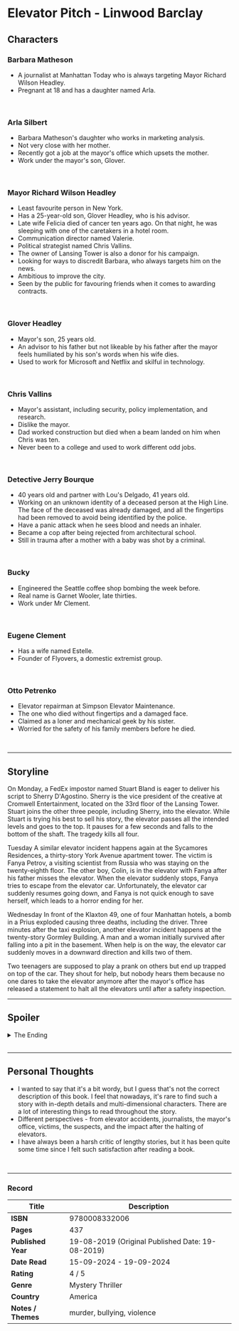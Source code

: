 # Elevator Pitch - Linwood Barclay

## Characters
### Barbara Matheson
- A journalist at Manhattan Today who is always targeting Mayor Richard Wilson Headley.
- Pregnant at 18 and has a daughter named Arla.
<br>

### Arla Silbert
- Barbara Matheson's daughter who works in marketing analysis.
- Not very close with her mother.
- Recently got a job at the mayor's office which upsets the mother.
- Work under the mayor's son, Glover.
<br>

### Mayor Richard Wilson Headley
- Least favourite person in New York.
- Has a 25-year-old son, Glover Headley, who is his advisor.
- Late wife Felicia died of cancer ten years ago. On that night, he was sleeping with one of the caretakers in a hotel room.
- Communication director named Valerie.
- Political strategist named Chris Vallins.
- The owner of Lansing Tower is also a donor for his campaign.
- Looking for ways to discredit Barbara, who always targets him on the news.
- Ambitious to improve the city.
- Seen by the public for favouring friends when it comes to awarding contracts.
<br>

### Glover Headley
- Mayor's son, 25 years old.
- An advisor to his father but not likeable by his father after the mayor feels humiliated by his son's words when his wife dies.
- Used to work for Microsoft and Netflix and skilful in technology.
<br>

### Chris Vallins 
- Mayor's assistant, including security, policy implementation, and research.
- Dislike the mayor.
- Dad worked construction but died when a beam landed on him when Chris was ten.
- Never been to a college and used to work different odd jobs.
<br>

### Detective Jerry Bourque
- 40 years old and partner with Lou's Delgado, 41 years old.
- Working on an unknown identity of a deceased person at the High Line. The face of the deceased was already damaged, and all the fingertips had been removed to avoid being identified by the police.
- Have a panic attack when he sees blood and needs an inhaler.
- Became a cop after being rejected from architectural school.
- Still in trauma after a mother with a baby was shot by a criminal.
<br>

### Bucky
- Engineered the Seattle coffee shop bombing the week before.
- Real name is Garnet Wooler, late thirties.
- Work under Mr Clement.
<br>

### Eugene Clement
- Has a wife named Estelle.
- Founder of Flyovers, a domestic extremist group.
<br>

### Otto Petrenko
- Elevator repairman at Simpson Elevator Maintenance.
- The one who died without fingertips and a damaged face.
- Claimed as a loner and mechanical geek by his sister.
- Worried for the safety of his family members before he died.
<br>

***

## Storyline
On Monday, a FedEx impostor named Stuart Bland is eager to deliver his script to Sherry D'Agostino. Sherry is the vice president of the creative at Cromwell Entertainment, located on the 33rd floor of the Lansing Tower. Stuart joins the other three people, including Sherry, into the elevator. While Stuart is trying his best to sell his story, the elevator passes all the intended levels and goes to the top. It pauses for a few seconds and falls to the bottom of the shaft. The tragedy kills all four.

Tuesday
A similar elevator incident happens again at the Sycamores Residences, a thirty-story York Avenue apartment tower. The victim is Fanya Petrov, a visiting scientist from Russia who was staying on the twenty-eighth floor. The other boy, Colin, is in the elevator with Fanya after his father misses the elevator. When the elevator suddenly stops, Fanya tries to escape from the elevator car. Unfortunately, the elevator car suddenly resumes going down, and Fanya is not quick enough to save herself, which leads to a horror ending for her.

Wednesday
In front of the Klaxton 49, one of four Manhattan hotels, a bomb in a Prius exploded causing three deaths, including the driver. Three minutes after the taxi explosion,  another elevator incident happens at the twenty-story Gormley Building. A man and a woman initially survived after falling into a pit in the basement. When help is on the way, the elevator car suddenly moves in a downward direction and kills two of them.

Two teenagers are supposed to play a prank on others but end up trapped on top of the car. They shout for help, but nobody hears them because no one dares to take the elevator anymore after the mayor's office has released a statement to halt all the elevators until after a safety inspection.
<br>

***

## Spoiler
<details>
  <summary>The Ending</summary>

- Arla is Barbara's and Headley's daughter.
- Eugene Clement and his wife are shot by Bucky, and Bucky is caught by an FBI agent who is following the Clements.
- Four explosions occurred during the opening of the Top of the Park. Part of the stairways are crumbled, and elevators are not working. During the chaotic moment, it is revealed that Chris Vallins is the mastermind to avenge the death of his mother. Chris kills Glover by knocking him off his feet and through the open elevator doors.
- Chris's mother died of a heart attack when he was twelve years old. The elevators in the building were not working. It caused his mother's health to go up and down the stairs for seven floors daily and also delayed the paramedics' work. Richard Headley's father owned the building, and Richard was the property manager. Richard not only avoided the responsibility of getting the elevators fixed, but he also offered harsh advice to Chris on the day of his mother's death.
- Mayor Headley was found dead due to a heart attack on the 95th floor. Chris threatened him by taking the guests as hostages. Mayor Headley has to take the elevator to the lobby and climb the stairs back to the 97th floor in order to save the people.
- Chris Vallins was shot by the detectives Jerry Bourque and Lois Delgado who were in the same building, initially looking for Glover for information related to Otto.

</details>
<br>

***

## Personal Thoughts
- I wanted to say that it's a bit wordy, but I guess that's not the correct description of this book. I feel that nowadays, it's rare to find such a story with in-depth details and multi-dimensional characters. There are a lot of interesting things to read throughout the story.
- Different perspectives - from elevator accidents, journalists, the mayor's office, victims, the suspects, and the impact after the halting of elevators. 
- I have always been a harsh critic of lengthy stories, but it has been quite some time since I felt such satisfaction after reading a book.
<br>

***
### Record
| Title | Description |
| -- | -- |
| **ISBN** | 9780008332006 |
| **Pages** | 437 |
| **Published Year** | 19-08-2019 (Original Published Date: 19-08-2019) |
| **Date Read** | 15-09-2024 - 19-09-2024 |
| **Rating** | 4 / 5 |
| **Genre** | Mystery Thriller |
| **Country** | America |
| **Notes / Themes** | murder, bullying, violence | 
